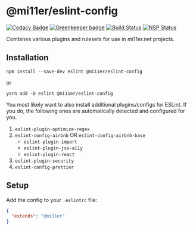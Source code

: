 # @mi11er/eslint-config

[![Codacy Badge](https://api.codacy.com/project/badge/Grade/3f9bcb5d38f24b4983e8972f12941575)](https://app.codacy.com/app/mi11er/eslint-config?utm_source=github.com&utm_medium=referral&utm_content=mi11er-net/eslint-config&utm_campaign=badger)
[![Greenkeeper badge](https://badges.greenkeeper.io/mi11er-net/eslint-config.svg)](https://greenkeeper.io/)
[![Build Status](https://travis-ci.org/mi11er-net/eslint-config.svg?branch=master)](https://travis-ci.org/mi11er-net/eslint-config)
[![NSP Status](https://nodesecurity.io/orgs/mi11er/projects/8e377034-82a1-4a76-89fa-f30d1ef9a513/badge)](https://nodesecurity.io/orgs/mi11er/projects/8e377034-82a1-4a76-89fa-f30d1ef9a513)

Combines various plugins and rulesets for use in mi11er.net projects.

## Installation

```shell
npm install --save-dev eslint @mi11er/eslint-config
```

or

```shell
yarn add -D eslint @mi11er/eslint-config
```

You most likely want to also install additional plugins/configs for ESLint. If you do, the following ones are automatically detected and configured for you.

1. `eslint-plugin-optimize-regex`
1. `eslint-config-airbnb` OR `eslint-config-airbnb-base`
   * `eslint-plugin-import`
   * `eslint-plugin-jsx-a11y`
   * `eslint-plugin-react`
1. `eslint-plugin-security`
1. `eslint-config-prettier`

## Setup

Add the config to your `.eslintrc` file:

```json
{
  "extends": "@mi11er"
}
```
